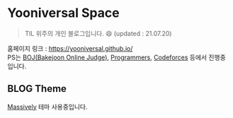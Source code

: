 # Yooniversal Space
> TIL 위주의 개인 블로그입니다. 😄 (updated : 21.07.20)

홈페이지 링크 : https://yooniversal.github.io/<br>
PS는 [BOJ(Bakejoon Online Judge)](https://www.acmicpc.net/), [Programmers](https://programmers.co.kr/learn/challenges), [Codeforces](https://codeforces.com/) 등에서 진행중입니다.<br>

## BLOG Theme
[Massively](https://iwiedenm.github.io/jekyll-theme-massively/) 테마 사용중입니다.<br>
